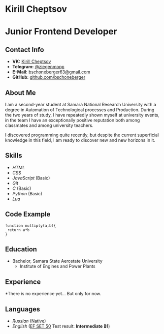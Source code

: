 # Kirill Cheptsov
# Junior Frontend Developer
## Contact Info
* **VK:** [Kirill Cheptsov](https://vk.com/kirillchepcov)
* **Telegram:** [@ziegenmopp]("t.me/ziegenmopp")
* **E-Mail:** bschoneberger63@gmail.com
* **GitHub:** [github.com/bschoneberger](https://github.com/bschoneberger)
## About Me
I am a second-year student at Samara National Research University with a degree in Automation of Technological processes and Production. During the two years of study, I have repeatedly shown myself at university events, in the team I have an exceptionally positive reputation both among classmates and among university teachers.

I discovered programming quite recently, but despite the current superficial knowledge in this field, I am ready to discover new and new horizons in it.
## Skills
* *HTML*
* *CSS*
* *JavaScript* (Basic)
* *Git*
* *C* (Basic)
* *Python* (Basic)
* *Lua*
## Code Example

```
function multiply(a,b){
 return a*b
}
```
## Education
* Bachelor, Samara State Aerostate University
  + Institute of Engines and Power Plants
## Experience
*There is no experience yet... But only for now.
## Languages
* *Russian* (Native)
* *English* ([EF SET 50](https://www.efset.org/ef-set-50/) Test result: **Intermediate B1**)
